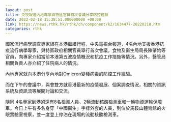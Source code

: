 ```yaml
---
layout: post
title: 央視報道內地專家與特區官員首次會議分享防控經驗
date: 2022-02-18 15:38:51.000000000 +08:00
link: https://news.rthk.hk/rthk/ch/component/k2/1634477-20220218.htm
categories: rthk
---
```


國家流行病學調查專家組在本港繼續行程，中央電視台報道，4名內地支援香港抗疫流行病學專家，與特區政府相關官員舉行首次會議。食物及衞生局局長陳肇始等官員，向專家介紹當前本港第五波疫情概況和抗疫工作措施等情況。另外，醫管局相關負責人亦介紹了住院病人的情況。

內地專家就向本港分享內地對Omicron變種病毒的防控工作經驗。

而在下午的會議中，與會雙方就香港最新的疫情發展、個案調查情況，相關的資訊系統及資訊流等展開討論和交流。

隨同 4名專家到港的還有8名檢測人員、2輛流動核酸檢測車和一輛物資運輸保障車。今日上午有多名身穿「中國衞生」字樣外套的人員，到位於馬鞍山體育館的火眼實驗室視察，並一度登上停泊在現場的流動核酸檢測車。
